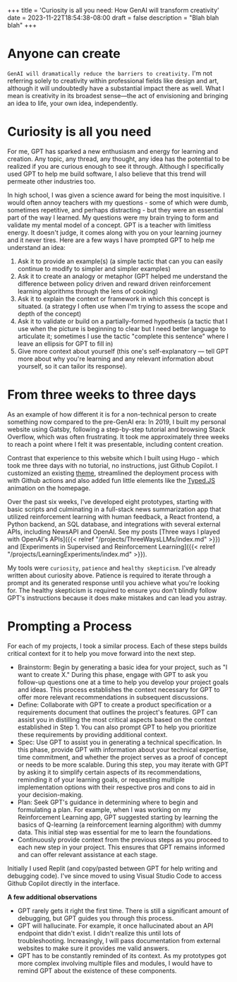 +++
title = 'Curiosity is all you need: How GenAI will transform creativity'
date = 2023-11-22T18:54:38-08:00
draft = false
description = "Blah blah blah"
+++

# Anyone can create

`GenAI will dramatically reduce the barriers to creativity.` I'm not referring solely to creativity within professional fields like design and art, although it will undoubtedly have a substantial impact there as well. What I mean is creativity in its broadest sense—the act of envisioning and bringing an idea to life, your own idea, independently. 
  
# Curiosity is all you need

For me, GPT has sparked a new enthusiasm and energy for learning and creation. Any topic, any thread, any thought, any idea has the potential to be realized if you are curious enough to see it through. Although I specifically used GPT to help me build software, I also believe that this trend will permeate other industries too.

In high school, I was given a science award for being the most inquisitive. I would often annoy teachers with my questions - some of which were dumb, sometimes repetitive, and perhaps distracting - but they were an essential part of the way I learned. My questions were my brain trying to form and validate my mental model of a concept. GPT is a teacher with limitless energy. It doesn't judge, it comes along with you on your learning journey and it never tires. Here are a few ways I have prompted GPT to help me understand an idea: 
1. Ask it to provide an example(s) (a simple tactic that can you can easily continue to modify to simpler and simpler examples)
2. Ask it to create an analogy or metaphor (GPT helped me understand the difference between policy driven and reward driven reinforcement learning algorithms through the lens of cooking)
3. Ask it to explain the context or framework in which this concept is situated. (a strategy I often use when I'm trying to assess the scope and depth of the concept)
4. Ask it to validate or build on a partially-formed hypothesis (a tactic that I use when the picture is beginning to clear but I need better language to articulate it; sometimes I use the tactic "complete this sentence" where I leave an ellipsis for GPT to fill in)
5. Give more context about yourself (this one's self-explanatory — tell GPT more about why you're learning and any relevant information about yourself, so it can tailor its response).

# From three weeks to three days

As an example of how different it is for a non-technical person to create something now compared to the pre-GenAI era: In 2019, I built my personal website using Gatsby, following a step-by-step tutorial and browsing Stack Overflow, which was often frustrating. It took me approximately three weeks to reach a point where I felt it was presentable, including content creation.

Contrast that experience to this website which I built using Hugo - which took me three days with no tutorial, no instructions, just Github Copilot. I customized an existing [theme](https://themes.gohugo.io/themes/archie/), streamlined the deployment process with with Github actions and also added fun little elements like the [Typed.JS](https://mattboldt.com/demos/typed-js/) animation on the homepage. 

Over the past six weeks, I've developed eight prototypes, starting with basic scripts and culminating in a full-stack news summarization app that utilized reinforcement learning with human feedback, a React frontend, a Python backend, an SQL database, and integrations with several external APIs, including NewsAPI and OpenAI. See my posts [Three ways I played with OpenAI's APIs]({{< relref "/projects/ThreeWaysLLMs/index.md" >}}) and [Experiments in Supervised and Reinforcement Learning]({{< relref "/projects/LearningExperiments/index.md" >}}). 

My tools were `curiosity`, `patience` and `healthy skepticism`. I've already written about curiosity above. Patience is required to iterate through a prompt and its generated response until you achieve what you're looking for. The healthy skepticism is required to ensure you don't blindly follow GPT's instructions because it does make mistakes and can lead you astray.

# Prompting a Process

For each of my projects, I took a similar process. Each of these steps builds critical context for it to help you move forward into the next step.

- Brainstorm: Begin by generating a basic idea for your project, such as "I want to create X." During this phase, engage with GPT to ask you follow-up questions one at a time to help you develop your project goals and ideas. This process establishes the context necessary for GPT to offer more relevant recommendations in subsequent discussions.
- Define: Collaborate with GPT to create a product specification or a requirements document that outlines the project's features. GPT can assist you in distilling the most critical aspects based on the context established in Step 1. You can also prompt GPT to help you prioritize these requirements by providing additional context.
- Spec: Use GPT to assist you in generating a technical specification. In this phase, provide GPT with information about your technical expertise, time commitment, and whether the project serves as a proof of concept or needs to be more scalable. During this step, you may iterate with GPT by asking it to simplify certain aspects of its recommendations, reminding it of your learning goals, or requesting multiple implementation options with their respective pros and cons to aid in your decision-making.
- Plan: Seek GPT's guidance in determining where to begin and formulating a plan. For example, when I was working on my Reinforcement Learning app, GPT  suggested starting by learning the basics of Q-learning (a reinforcement learning algorithm) with dummy data. This initial step was essential for me to learn the foundations.
- Continuously provide context from the previous steps as you proceed to each new step in your project. This ensures that GPT remains informed and can offer relevant assistance at each stage.

Initially I used Replit (and copy/pasted between GPT for help writing and debugging code). I've since moved to using Visual Studio Code to access Github Copilot directly in the interface.

**A few additional observations**
- GPT rarely gets it right the first time. There is still a significant amount of debugging, but GPT guides you through this process.
- GPT will hallucinate. For example, it once hallucinated about an API endpoint that didn't exist. I didn't realize this until lots of troubleshooting. Increasingly, I will pass documentation from external websites to make sure it provides me valid answers.
- GPT has to be constantly reminded of its context. As my prototypes got more complex involving multiple files and modules, I would have to remind GPT about the existence of these components. 

 